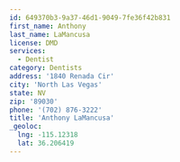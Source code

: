 ```yaml
---
id: 649370b3-9a37-46d1-9049-7fe36f42b831
first_name: Anthony
last_name: LaMancusa
license: DMD
services:
  - Dentist
category: Dentists
address: '1840 Renada Cir'
city: 'North Las Vegas'
state: NV
zip: '89030'
phone: '(702) 876-3222'
title: 'Anthony LaMancusa'
_geoloc:
  lng: -115.12318
  lat: 36.206419
---
```

